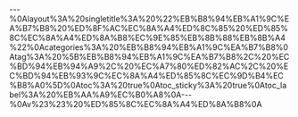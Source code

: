 ---%0Alayout%3A%20singletitle%3A%20%22%EB%B8%94%EB%A1%9C%EA%B7%B8%20%ED%8F%AC%EC%8A%A4%ED%8C%85%20%ED%85%8C%EC%8A%A4%ED%8A%B8%EC%9E%85%EB%8B%88%EB%8B%A4%22%0Acategories%3A%20%EB%B8%94%EB%A1%9C%EA%B7%B8%0Atag%3A%20%5B%EB%B8%94%EB%A1%9C%EA%B7%B8%2C%20%EC%BD%94%EB%94%A9%2C%20%EC%A7%80%ED%82%AC%2C%20%EC%BD%94%EB%93%9C%EC%8A%A4%ED%85%8C%EC%9D%B4%EC%B8%A0%5D%0Atoc%3A%20true%0Atoc_sticky%3A%20true%0Atoc_label%3A%20%EB%AA%A9%EC%B0%A8%0A---%0Av%23%23%20%ED%85%8C%EC%8A%A4%ED%8A%B8%0A